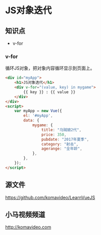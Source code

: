 JS对象迭代
==========

## 知识点

* v-for

### v-for

循环JS对象，把对象内容循环显示到页面上。

~~~html
<div id="myApp">
    <h1>JS对象迭代</h1>
    <div v-for="(value, key) in mygame">
        {{ key }} : {{ value }}
    </div>
</div>
<script>
    var myApp = new Vue({
        el: '#myApp', 
        data: {
            mygame: {
                title: "乌贼娘2代",
                price: 350,
                pubdate: "2017年夏季",
                category: "射击",
                agerange: "全年龄",
            },
        },
    });
</script>
~~~

## 源文件

https://github.com/komavideo/LearnVueJS

## 小马视频频道

http://komavideo.com
